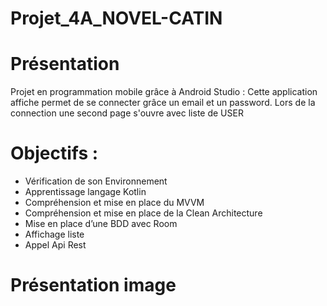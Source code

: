 # Projet_4A_NOVEL-CATIN

# Présentation

Projet en programmation mobile grâce à Android Studio : 
Cette application affiche permet de se connecter grâce un email et un password.
Lors de la connection une second page s'ouvre avec liste de USER


# Objectifs : 

* Vérification de son Environnement
* Apprentissage langage Kotlin
* Compréhension et mise en place du MVVM
* Compréhension et mise en place de la Clean Architecture
* Mise en place d’une BDD avec Room
* Affichage liste
* Appel Api Rest

# Présentation image 


